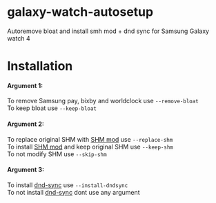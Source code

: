 # galaxy-watch-autosetup
Autoremove bloat and install smh mod + dnd sync for Samsung Galaxy watch 4
# Installation
#### Argument 1:
To remove Samsung pay, bixby and worldclock use ```--remove-bloat```  
To keep bloat use ```--keep-bloat```
#### Argument 2:
To replace original SHM with [SHM mod](https://forum.xda-developers.com/t/restrictions-removed-samsung-health-monitor-wearos-1-1-1-181-root-age-country-device-restriction-removed-29th-january-2022.4322527/) use ```--replace-shm```  
To install [SHM mod](https://forum.xda-developers.com/t/restrictions-removed-samsung-health-monitor-wearos-1-1-1-181-root-age-country-device-restriction-removed-29th-january-2022.4322527/) and keep original SHM use ```--keep-shm```  
To not modify SHM use ```--skip-shm```
#### Argument 3:
To install [dnd-sync](https://github.com/rhaeus/dnd-sync) use ```--install-dndsync```  
To not install [dnd-sync](https://github.com/rhaeus/dnd-sync) dont use any argument
